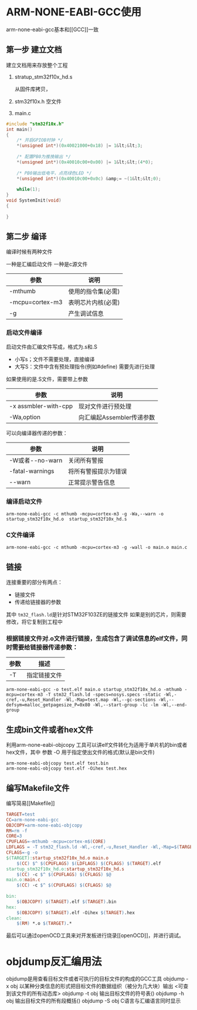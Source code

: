 # ARM-NONE-EABI-GCC使用
arm-none-eabi-gcc基本和[[GCC]]一致
## 第一步 建立文档
建立文档用来存放整个工程

1. stratup_stm32f10x_hd.s

   从固件库拷贝，

2. stm32f10x.h 空文件

3. main.c

~~~c
#include "stm32f10x.h"
int main()
{
    /* 开启GPIOB时钟 */
    *(unsigned int*)(0x40021000+0x18) |= 1&lt;&lt;3;
 
    /* 配置PB0为推挽输出 */
    *(unsigned int*)(0x40010c00+0x00) |= 1&lt;&lt;(4*0);
 
    /* PB0输出低电平，点亮绿色LED */
    *(unsigned int*)(0x40010c00+0x0c) &amp;= ~(1&lt;&lt;0);
 
    while(1);
}
void SystemInit(void)
{
 
}
~~~

## 第二步 编译

编译时候有两种文件

一种是汇编启动文件
一种是c源文件

| 参数            | 说明               |
| --------------- | ------------------ |
| -mthumb         | 使用的指令集(必需) |
| -mcpu=cortex-m3 | 表明芯片内核(必需) |
| -g              | 产生调试信息       |

### 启动文件编译

启动文件由汇编文件写成，格式为.s和.S

+ 小写s；文件不需要处理，直接编译
+ 大写S：文件中含有预处理指令(例如#define)
  需要先进行处理

如果使用的是.S文件，需要带上参数

| 参数                 | 说明                      |
| -------------------- | ------------------------- |
| -x assmbler-with-cpp | 现对文件进行预处理        |
| -Wa,option           | 向汇编起Assembler传递参数 |

可以向编译器传递的参数：

| 参数            | 说明                 |
| --------------- | -------------------- |
| -W或者--no-warn | 关闭所有警报         |
| -fatal-warnings | 将所有警报提示为错误 |
| --warn          | 正常提示警告信息     |

### 编译启动文件

~~~shell
arm-none-eabi-gcc -c mthumb -mcpu=cortex-m3 -g -Wa,--warn -o startup_stm32f10x_hd.o  startup_stm32f10x_hd.s
~~~

### C文件编译

~~~shell
arm-none-eabi-gcc -c mthumb -mcpu=cortex-m3 -g -wall -o main.o main.c
~~~

## 链接

连接重要的部分有两点：

+ 链接文件
+ 传递给链接器的参数

其中 ``tm32_flash.ld``是针对STM32F103ZE的链接文件
如果是别的芯片，则需要修改，将它复制到工程中

### 根据链接文件对.o文件进行链接，生成包含了调试信息的elf文件，同时需要给链接器传递参数：

| 参数 | 描述         |
| ---- | ------------ |
| -T   | 指定链接文件 |


~~~shell
arm-none-eabi-gcc -o test.elf main.o startup_stm32f10x_hd.o -mthumb -mcpu=cortex-m3 -T stm32_flash.ld -specs=nosys.specs -static -Wl,-cref,-u,Reset_Handler -Wl,-Map=test.map -Wl,--gc-sections -Wl,--defsym=malloc_getpagesize_P=0x80 -Wl,--start-group -lc -lm -Wl,--end-group
~~~



## 生成bin文件或者hex文件

利用arm-none-eabi-objcopy 工具可以讲elf文件转化为适用于单片机的bin或者hex文件，其中 参数 -O 用于指定使出文件的格式(默认是bin文件)

~~~shell
arm-none-eabi-objcopy test.elf test.bin
arm-none-eabi-objcopy test.elf -Oihex test.hex
~~~



## 编写Makefile文件

编写简易[[Makefile]]

~~~makefile
TARGET=test
CC=arm-none-eabi-gcc
OBJCOPY=arm-none-eabi-objcopy
RM=rm -f
CORE=3
CPUFLAGS=-mthumb -mcpu=cortex-m$(CORE)
LDFLAGS = -T stm32_flash.ld -Wl,-cref,-u,Reset_Handler -Wl,-Map=$(TARGET).map -Wl,--gc-sections -Wl,--defsym=malloc_getpagesize_P=0x80 -Wl,--start-group -lc -lm -Wl,--end-group
CFLAGS=-g -o
$(TARGET):startup_stm32f10x_hd.o main.o
    $(CC) $^ $(CPUFLAGS) $(LDFLAGS) $(CFLAGS) $(TARGET).elf
startup_stm32f10x_hd.o:startup_stm32f10x_hd.s
    $(CC) -c $^ $(CPUFLAGS) $(CFLAGS) $@
main.o:main.c
    $(CC) -c $^ $(CPUFLAGS) $(CFLAGS) $@
 
bin:
    $(OBJCOPY) $(TARGET).elf $(TARGET).bin
hex:
    $(OBJCOPY) $(TARGET).elf -Oihex $(TARGET).hex
clean:
    $(RM) *.o $(TARGET).*
~~~

最后可以通过openOCD工具来对开发板进行烧录[[openOCD]]，并进行调试。

# objdump反汇编用法
objdump是用查看目标文件或者可执行的目标文件的构成的GCC工具
objdump -x obj 
以某种分类信息的形式把目标文件的数据组织（被分为几大块）输出 <可查到该文件的所有动态库>
objdump -t obj 输出目标文件的符号表()
objdump -h obj 输出目标文件的所有段概括()
objdump -S obj C语言与汇编语言同时显示

